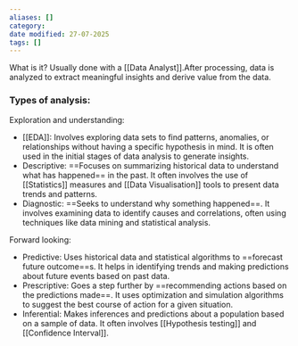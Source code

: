 ```yaml
---
aliases: []
category:
date modified: 27-07-2025
tags: []
---
```

What is it? Usually done with a [[Data Analyst]].After processing, data is analyzed to extract meaningful insights and derive value from the data.
### Types of analysis:

Exploration and understanding:
- [[EDA]]: Involves exploring data sets to find patterns, anomalies, or relationships without having a specific hypothesis in mind. It is often used in the initial stages of data analysis to generate insights.
- Descriptive: ==Focuses on summarizing historical data to understand what has happened== in the past. It often involves the use of [[Statistics]] measures and [[Data Visualisation]] tools to present data trends and patterns.
- Diagnostic: ==Seeks to understand why something happened==. It involves examining data to identify causes and correlations, often using techniques like data mining and statistical analysis.

Forward looking:
- Predictive: Uses historical data and statistical algorithms to ==forecast future outcome==s. It helps in identifying trends and making predictions about future events based on past data.
- Prescriptive: Goes a step further by ==recommending actions based on the predictions made==. It uses optimization and simulation algorithms to suggest the best course of action for a given situation.
- Inferential: Makes inferences and predictions about a population based on a sample of data. It often involves [[Hypothesis testing]] and [[Confidence Interval]].
